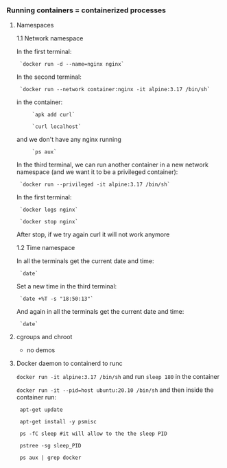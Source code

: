 ### Running containers = containerized processes

1. Namespaces

    1.1 Network namespace

    In the first terminal:
        
        `docker run -d --name=nginx nginx`

    In the second terminal:

        `docker run --network container:nginx -it alpine:3.17 /bin/sh`

    in the container:

            `apk add curl`

            `curl localhost`
        
    and we don't have any nginx running
            
            `ps aux`
    
    In the third terminal, we can run another container in a new network namespace (and we want it to be a privileged container):

        `docker run --privileged -it alpine:3.17 /bin/sh`

    In the first terminal:

        `docker logs nginx`

        `docker stop nginx`
    
    After stop, if we try again curl it will not work anymore
    
    1.2 Time namespace

    In all the terminals get the current date and time:

        `date`

    Set a new time in the third terminal:

        `date +%T -s "18:50:13"`
    
    And again in all the terminals get the current date and time:

        `date`

2. cgroups and chroot

    - no demos

3. Docker daemon to containerd to runc

    `docker run -it alpine:3.17 /bin/sh` and run `sleep 180` in the container

    `docker run -it --pid=host ubuntu:20.10 /bin/sh` and then inside the container run:

        apt-get update

        apt-get install -y psmisc

        ps -fC sleep #it will allow to the the sleep PID

        pstree -sg sleep_PID

        ps aux | grep docker




